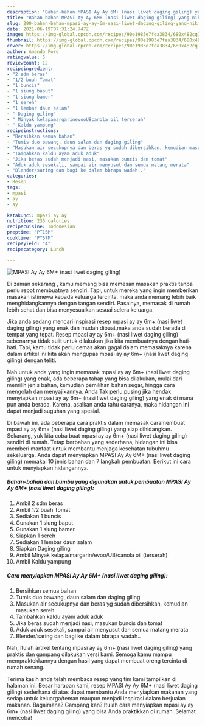 ```yaml
---
description: "Bahan-bahan MPASI Ay Ay 6M+ (nasi liwet daging giling) yang nikmat dan Mudah Dibuat"
title: "Bahan-bahan MPASI Ay Ay 6M+ (nasi liwet daging giling) yang nikmat dan Mudah Dibuat"
slug: 290-bahan-bahan-mpasi-ay-ay-6m-nasi-liwet-daging-giling-yang-nikmat-dan-mudah-dibuat
date: 2021-06-19T07:31:24.747Z
image: https://img-global.cpcdn.com/recipes/90e1983e7fea3834/680x482cq70/mpasi-ay-ay-6m-nasi-liwet-daging-giling-foto-resep-utama.jpg
thumbnail: https://img-global.cpcdn.com/recipes/90e1983e7fea3834/680x482cq70/mpasi-ay-ay-6m-nasi-liwet-daging-giling-foto-resep-utama.jpg
cover: https://img-global.cpcdn.com/recipes/90e1983e7fea3834/680x482cq70/mpasi-ay-ay-6m-nasi-liwet-daging-giling-foto-resep-utama.jpg
author: Amanda Ford
ratingvalue: 5
reviewcount: 12
recipeingredient:
- "2 sdm beras"
- "1/2 buah Tomat"
- "1 buncis"
- "1 siung baput"
- "1 siung bamer"
- "1 sereh"
- "1 lembar daun salam"
- " Daging giling"
- " Minyak kelapamargarinevooUBcanola oil terserah"
- " Kaldu yampung"
recipeinstructions:
- "Bersihkan semua bahan"
- "Tumis duo bawang, daun salam dan daging giling"
- "Masukan air secukupnya dan beras yg sudah dibersihkan, kemudian masukan sereh"
- "Tambahkan kaldu ayam aduk aduk"
- "Jika beras sudah menjadi nasi, masukan buncis dan tomat"
- "Aduk aduk sesekali, sampai air menyusut dan semua matang merata"
- "Blender/saring dan bagi ke dalam bbrapa wadah.."
categories:
- Resep
tags:
- mpasi
- ay
- ay

katakunci: mpasi ay ay 
nutrition: 235 calories
recipecuisine: Indonesian
preptime: "PT15M"
cooktime: "PT57M"
recipeyield: "4"
recipecategory: Lunch

---
```



![MPASI Ay Ay 6M+ (nasi liwet daging giling)](https://img-global.cpcdn.com/recipes/90e1983e7fea3834/680x482cq70/mpasi-ay-ay-6m-nasi-liwet-daging-giling-foto-resep-utama.jpg)

Di zaman  sekarang , kamu memang bisa memesan masakan praktis tanpa perlu repot membuatnya sendiri. Tapi, untuk mereka yang ingin memberikan masakan istimewa kepada keluarga tercinta, maka anda memang lebih baik menghidangkannya dengan tangan sendiri. Pasalnya, memasak di rumah lebih sehat dan bisa menyesuaikan sesuai selera keluarga.

Jika anda sedang mencari inspirasi resep mpasi ay ay 6m+ (nasi liwet daging giling) yang enak dan mudah dibuat,maka anda sudah berada di tempat yang tepat. Resep mpasi ay ay 6m+ (nasi liwet daging giling)  sebenarnya tidak sulit untuk dilakukan jika kita membuatnya dengan hati-hati. Tapi, kamu tidak perlu cemas akan gagal dalam memasaknya 
karena dalam artikel ini kita akan mengupas mpasi ay ay 6m+ (nasi liwet daging giling) dengan teliti.  



Nah untuk anda yang ingin memasak mpasi ay ay 6m+ (nasi liwet daging giling) yang enak, ada beberapa tahap yang bisa dilakukan, mulai dari memilih jenis bahan, kemudian pemilihan bahan segar, hingga cara mengolah dan menyajikannya. Anda Tak perlu pusing jika hendak menyiapkan mpasi ay ay 6m+ (nasi liwet daging giling) yang enak di mana pun anda berada. Karena, asalkan anda  tahu caranya, maka hidangan ini dapat menjadi suguhan yang spesial.

Di bawah ini, ada beberapa cara praktis  dalam memasak caramembuat mpasi ay ay 6m+ (nasi liwet daging giling) yang siap dihidangkan. Sekarang, yuk kita coba buat mpasi ay ay 6m+ (nasi liwet daging giling) sendiri di rumah. Tetap berbahan yang sederhana, hidangan ini bisa memberi manfaat untuk membantu menjaga kesehatan tubuhmu sekeluarga. Anda dapat menyiapkan MPASI Ay Ay 6M+ (nasi liwet daging giling) memakai 10 jenis bahan dan 7 langkah pembuatan. Berikut ini cara untuk menyiapkan hidangannya.

<!--inarticleads1-->

##### Bahan-bahan dan bumbu yang digunakan untuk pembuatan MPASI Ay Ay 6M+ (nasi liwet daging giling):

1. Ambil 2 sdm beras
1. Ambil 1/2 buah Tomat
1. Sediakan 1 buncis
1. Gunakan 1 siung baput
1. Gunakan 1 siung bamer
1. Siapkan 1 sereh
1. Sediakan 1 lembar daun salam
1. Siapkan  Daging giling
1. Ambil  Minyak kelapa/margarin/evoo/UB/canola oil (terserah)
1. Ambil  Kaldu yampung




<!--inarticleads2-->

##### Cara menyiapkan MPASI Ay Ay 6M+ (nasi liwet daging giling):

1. Bersihkan semua bahan
1. Tumis duo bawang, daun salam dan daging giling
1. Masukan air secukupnya dan beras yg sudah dibersihkan, kemudian masukan sereh
1. Tambahkan kaldu ayam aduk aduk
1. Jika beras sudah menjadi nasi, masukan buncis dan tomat
1. Aduk aduk sesekali, sampai air menyusut dan semua matang merata
1. Blender/saring dan bagi ke dalam bbrapa wadah..




Nah, itulah artikel tentang  mpasi ay ay 6m+ (nasi liwet daging giling)  yang praktis dan gampang dilakukan versi kami. Semoga kamu mampu mempraktekkannya dengan hasil yang dapat membuat oreng tercinta di rumah senang. 

Terima kasih anda telah membaca resep yang tim kami tampilkan di halaman ini. Besar harapan kami, resep  MPASI Ay Ay 6M+ (nasi liwet daging giling) sederhana di atas dapat membantu Anda menyiapkan makanan yang sedap untuk keluarga/teman maupun menjadi inspirasi dalam berjualan makanan. Bagaimana? Gampang kan? Itulah cara menyiapkan mpasi ay ay 6m+ (nasi liwet daging giling) yang bisa Anda praktikkan di rumah. Selamat mencoba!

